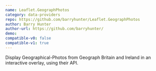 ```yaml
---
name: Leaflet.GeographPhotos
category: data-providers
repo: https://github.com/barryhunter/Leaflet.GeographPhotos
author: Barry Hunter
author-url: https://github.com/barryhunter/
demo: 
compatible-v0: false
compatible-v1: true
---
```


Display Geographical-Photos from Geograph Britain and Ireland in an interactive overlay, using their API.
